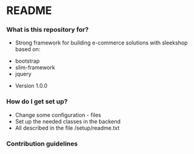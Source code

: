 # README #

### What is this repository for? ###

* Strong framework for building e-commerce solutions with sleekshop based on:
- bootstrap
- slim-framework
- jquery
* Version 1.0.0

### How do I get set up? ###

* Change some configuration - files
* Set up the needed classes in the backend
* All described in the file /setup/readme.txt

### Contribution guidelines ###
